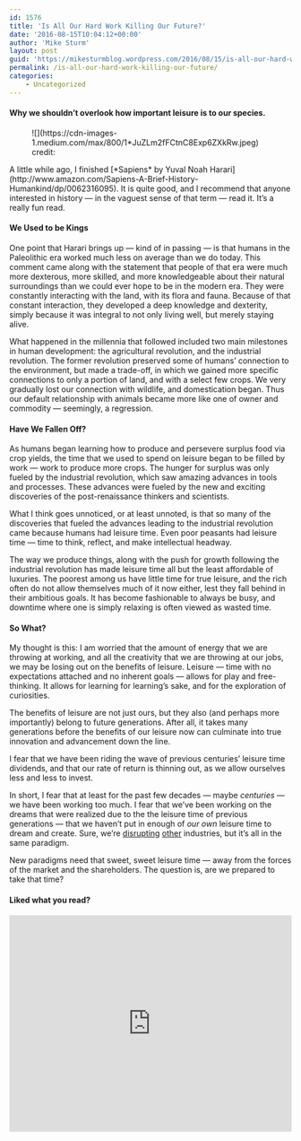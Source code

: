 ```yaml
---
id: 1576
title: 'Is All Our Hard Work Killing Our Future?'
date: '2016-08-15T10:04:12+00:00'
author: 'Mike Sturm'
layout: post
guid: 'https://mikesturmblog.wordpress.com/2016/08/15/is-all-our-hard-work-killing-our-future/'
permalink: /is-all-our-hard-work-killing-our-future/
categories:
    - Uncategorized
---
```


#### Why we shouldn’t overlook how important leisure is to our species.

<figure class="wp-caption">![](https://cdn-images-1.medium.com/max/800/1*JuZLm2fFCtnC8Exp6ZXkRw.jpeg)<figcaption class="wp-caption-text">credit: <https://www.flickr.com/photos/anieto2k/></figcaption></figure>A little while ago, I finished [*Sapiens* by Yuval Noah Harari](http://www.amazon.com/Sapiens-A-Brief-History-Humankind/dp/0062316095). It is quite good, and I recommend that anyone interested in history — in the vaguest sense of that term — read it. It’s a really fun read.

#### We Used to be Kings

One point that Harari brings up — kind of in passing — is that humans in the Paleolithic era worked much less on average than we do today. This comment came along with the statement that people of that era were much more dexterous, more skilled, and more knowledgeable about their natural surroundings than we could ever hope to be in the modern era. They were constantly interacting with the land, with its flora and fauna. Because of that constant interaction, they developed a deep knowledge and dexterity, simply because it was integral to not only living well, but merely staying alive.

What happened in the millennia that followed included two main milestones in human development: the agricultural revolution, and the industrial revolution. The former revolution preserved some of humans’ connection to the environment, but made a trade-off, in which we gained more specific connections to only a portion of land, and with a select few crops. We very gradually lost our connection with wildlife, and domestication began. Thus our default relationship with animals became more like one of owner and commodity — seemingly, a regression.

#### Have We Fallen Off?

As humans began learning how to produce and persevere surplus food via crop yields, the time that we used to spend on leisure began to be filled by work — work to produce more crops. The hunger for surplus was only fueled by the industrial revolution, which saw amazing advances in tools and processes. These advances were fueled by the new and exciting discoveries of the post-renaissance thinkers and scientists.

What I think goes unnoticed, or at least unnoted, is that so many of the discoveries that fueled the advances leading to the industrial revolution came because humans had leisure time. Even poor peasants had leisure time — time to think, reflect, and make intellectual headway.

The way we produce things, along with the push for growth following the industrial revolution has made leisure time all but the least affordable of luxuries. The poorest among us have little time for true leisure, and the rich often do not allow themselves much of it now either, lest they fall behind in their ambitious goals. It has become fashionable to always be busy, and downtime where one is simply relaxing is often viewed as wasted time.

#### So What?

My thought is this: I am worried that the amount of energy that we are throwing at working, and all the creativity that we are throwing at our jobs, we may be losing out on the benefits of leisure. Leisure — time with no expectations attached and no inherent goals — allows for play and free-thinking. It allows for learning for learning’s sake, and for the exploration of curiosities.

The benefits of leisure are not just ours, but they also (and perhaps more importantly) belong to future generations. After all, it takes many generations before the benefits of our leisure now can culminate into true innovation and advancement down the line.

I fear that we have been riding the wave of previous centuries’ leisure time dividends, and that our rate of return is thinning out, as we allow ourselves less and less to invest.

In short, I fear that at least for the past few decades — maybe *centuries* — we have been working too much. I fear that we’ve been working on the dreams that were realized due to the the leisure time of previous generations — that we haven’t put in enough of *our own* leisure time to dream and create. Sure, we’re [disrupting](https://www.uber.com/a/carousel-vs-1/?exp=a-t2&use_psh=true&city_name=national&utm_source=AdWords_Brand&utm_campaign=search-google-brand_1_-99_us-nationaltier1_d_txt_acq_cpc_en-us_uber_kwd-169801042_113115755440_26116044400_e_c_track-jan21generalupdate_restructure&cid=333818080&adg_id=26116044400&fi_id=&match=e&net=g&dev=c&dev_m=&cre=113115755440&kwid=kwd-169801042&kw=uber&placement=&tar=&gclid=Cj0KEQjw0MW9BRDxtYTn2_S699MBEiQAw33y4xHMQzkQrHIludpg7l0XCwDRVPDPSzSJUAd7V0tImOUaAnGM8P8HAQ) [other](https://www.airbnb.com/?af=43720035&c=A_TC%3Dta2zq9t9w9%26G_MT%3De%26G_CR%3D100808697856%26G_N%3Dg%26G_K%3Dairbnb.%26G_P%3D%26G_D%3Dc&gclid=Cj0KEQjw0MW9BRDxtYTn2_S699MBEiQAw33y4ybrxEcMCd7u4_C-r8Zd9u4l6NDB0Yqo2BbNh37YEcEaAh7s8P8HAQ&dclid=COK--vmSw84CFRdOAQodttIOuA) industries, but it’s all in the same paradigm.

New paradigms need that sweet, sweet leisure time — away from the forces of the market and the shareholders. The question is, are we prepared to take that time?

#### Liked what you read?

<iframe class="wp-embedded-content" data-secret="2iCJwqgqHx" frameborder="0" height="386" loading="lazy" sandbox="allow-scripts" scrolling="no" security="restricted" src="https://upscri.be/f/61f5e9?as_embed=true#?secret=2iCJwqgqHx" title="Subscribe to Woolgathering" width="100%"></iframe>